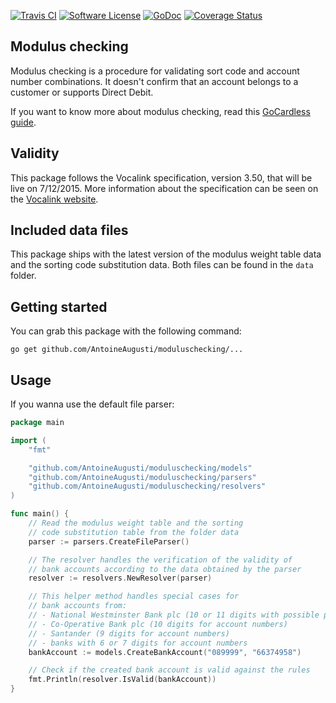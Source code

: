 [![Travis CI](https://img.shields.io/travis/AntoineAugusti/moduluschecking/master.svg?style=flat-square)](https://travis-ci.org/AntoineAugusti/moduluschecking)
[![Software License](https://img.shields.io/badge/License-MIT-orange.svg?style=flat-square)](https://github.com/AntoineAugusti/moduluschecking/LICENSE.md)
[![GoDoc](https://img.shields.io/badge/godoc-reference-blue.svg?style=flat-square)](https://godoc.org/github.com/AntoineAugusti/moduluschecking)
[![Coverage Status](http://codecov.io/github/AntoineAugusti/moduluschecking/coverage.svg?branch=master)](http://codecov.io/github/AntoineAugusti/moduluschecking?branch=master)

## Modulus checking
Modulus checking is a procedure for validating sort code and account number combinations. It doesn't confirm that an account belongs to a customer or supports Direct Debit.

If you want to know more about modulus checking, read this [GoCardless guide](https://gocardless.com/guides/posts/modulus-checking/).

## Validity
This package follows the Vocalink specification, version 3.50, that will be live on 7/12/2015. More information about the specification can be seen on the [Vocalink website](https://www.vocalink.com/customer-support/modulus-checking).

## Included data files
This package ships with the latest version of the modulus weight table data and the sorting code substitution data. Both files can be found in the `data` folder.

## Getting started
You can grab this package with the following command:
```
go get github.com/AntoineAugusti/moduluschecking/...
```

## Usage
If you wanna use the default file parser:
```go
package main

import (
    "fmt"

    "github.com/AntoineAugusti/moduluschecking/models"
    "github.com/AntoineAugusti/moduluschecking/parsers"
    "github.com/AntoineAugusti/moduluschecking/resolvers"
)

func main() {
    // Read the modulus weight table and the sorting
    // code substitution table from the folder data
    parser := parsers.CreateFileParser()

    // The resolver handles the verification of the validity of
    // bank accounts according to the data obtained by the parser
    resolver := resolvers.NewResolver(parser)

    // This helper method handles special cases for
    // bank accounts from:
    // - National Westminster Bank plc (10 or 11 digits with possible presence of dashes, for account numbers)
    // - Co-Operative Bank plc (10 digits for account numbers)
    // - Santander (9 digits for account numbers)
    // - banks with 6 or 7 digits for account numbers
    bankAccount := models.CreateBankAccount("089999", "66374958")

    // Check if the created bank account is valid against the rules
    fmt.Println(resolver.IsValid(bankAccount))
}
```
